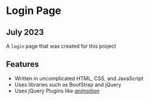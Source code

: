 # Login Page

## July 2023

A `login` page that was created for this project

## Features

- Written in uncomplicated HTML, CSS, and JavaScript
- Uses libraries such as BootStrap and jQuery
- Uses jQuery Plugins like *[animsition](https://git.blivesta.com/animsition/)*
